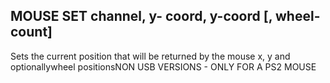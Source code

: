 ## MOUSE SET channel, y- coord, y-coord [, wheel-count]

Sets the current position that will be returned by the mouse x, y and optionallywheel positionsNON USB VERSIONS - ONLY FOR A PS2 MOUSE